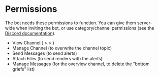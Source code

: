 # Permissions
The bot needs these permissions to function. You can give them server-wide when inviting the bot, or use category/channel permissions (see the [Discord documentation](https://support.discord.com/hc/en-us/articles/206029707-Setting-Up-Permissions-FAQ#h_01FFTVZWZVQ3BZ0ZXRJ1QBCKY1)).

* View Channel ( &gt;.&gt; )
* Manage Channel (to overwrite the channel topic)
* Send Messages (to send alerts)
* Attach Files (to send renders with the alerts)
* Manage Messages (for the overview channel, to delete the "bottom griefs" list)